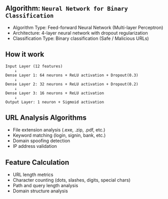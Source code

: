 ## Algorithm: `Neural Network for Binary Classification`

- Algorithm Type: Feed-forward Neural Network (Multi-layer Perceptron)
- Architecture: 4-layer neural network with dropout regularization
- Classification Type: Binary classification (Safe / Malicious URLs)

## How it work

```
Input Layer (12 features) 
    ↓
Dense Layer 1: 64 neurons + ReLU activation + Dropout(0.3)
    ↓
Dense Layer 2: 32 neurons + ReLU activation + Dropout(0.2)
    ↓
Dense Layer 3: 16 neurons + ReLU activation
    ↓
Output Layer: 1 neuron + Sigmoid activation
```

## URL Analysis Algorithms

- File extension analysis (.exe, .zip, .pdf, etc.)
- Keyword matching (login, signin, bank, etc.)
- Domain spoofing detection
- IP address validation

##  Feature Calculation

- URL length metrics
- Character counting (dots, slashes, digits, special chars)
- Path and query length analysis
- Domain structure analysis